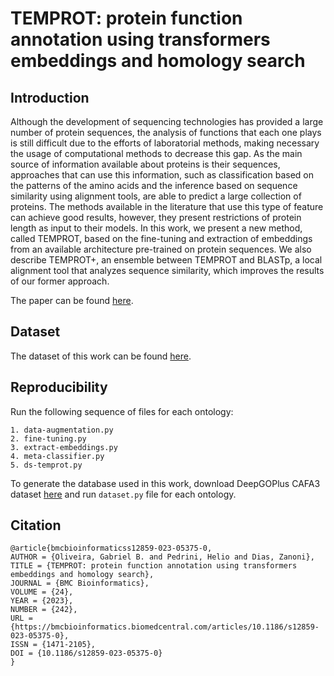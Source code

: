 # TEMPROT: protein function annotation using transformers embeddings and homology search

## Introduction
Although the development of sequencing technologies has provided a large number of protein sequences, the analysis of functions that each one plays is still difficult due to the efforts of laboratorial methods, making necessary the usage of computational methods to decrease this gap. As the main source of information available about proteins is their sequences, approaches that can use this information, such as classification based on the patterns of the amino acids and the inference based on sequence similarity using alignment tools, are able to predict a large collection of proteins. The methods available in the literature that use this type of feature can achieve good results, however, they present restrictions of protein length as input to their models. In this work, we present a new method, called TEMPROT, based on the fine-tuning and extraction of embeddings from an available architecture pre-trained on protein sequences. We also describe TEMPROT+, an ensemble between TEMPROT and BLASTp, a local alignment tool that analyzes sequence similarity, which improves the results of our former approach.

The paper can be found [here](https://bmcbioinformatics.biomedcentral.com/articles/10.1186/s12859-023-05375-0).

## Dataset
The dataset of this work can be found [here](https://zenodo.org/record/7409660).

## Reproducibility
Run the following sequence of files for each ontology:
```
1. data-augmentation.py
2. fine-tuning.py
3. extract-embeddings.py
4. meta-classifier.py
5. ds-temprot.py
```
To generate the database used in this work, download DeepGOPlus CAFA3 dataset [here](https://deepgo.cbrc.kaust.edu.sa/data/) and run ```dataset.py``` file for each ontology.

## Citation
```
@article{bmcbioinformaticss12859-023-05375-0,
AUTHOR = {Oliveira, Gabriel B. and Pedrini, Helio and Dias, Zanoni},
TITLE = {TEMPROT: protein function annotation using transformers embeddings and homology search},
JOURNAL = {BMC Bioinformatics},
VOLUME = {24},
YEAR = {2023},
NUMBER = {242},
URL = {https://bmcbioinformatics.biomedcentral.com/articles/10.1186/s12859-023-05375-0},
ISSN = {1471-2105},
DOI = {10.1186/s12859-023-05375-0}
}
```
